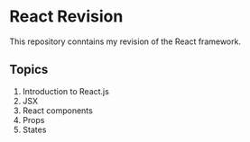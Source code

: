 # React Revision

This repository conntains my revision of the React framework.

## Topics

1. Introduction to React.js
2. JSX
3. React components
4. Props
5. States
